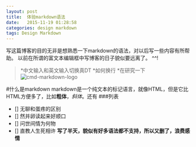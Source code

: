 ```yaml
---
layout: post
title:  体验markdown语法
date:   2015-11-19 01:28:58
categories: design markdown
tags: Design Markdown
---
```


写这篇博客的目的无非是想熟悉一下markdown的语法，对以后写一些内容有所帮助。
以前在所谓的富文本编辑框中写博客的日子貌似要远离了。
^^!
> *中文输入和英文输入切换真DT
> *如何换行
> *在研究一下
![cmd-markdown-logo](https://www.zybuluo.com/static/img/logo.png)

#什么是markdown
markdown是一个纯文本的标记语言，就像HTML，但是它比HTML方便多了，比如**粗体**，*斜体*。还有
###列表
- [] 无聊和蛋疼的区别
- [] 然并卵读起来好顺口
- [] 问世间情为何物
- [] 直教人生死相许
**写了半天，貌似有好多语法都不支持，所以又删了，浪费感情**

